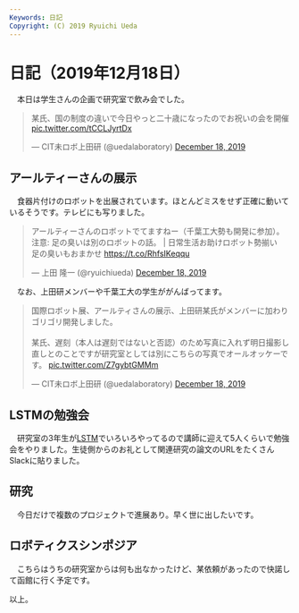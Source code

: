 ```yaml
---
Keywords: 日記
Copyright: (C) 2019 Ryuichi Ueda
---
```


# 日記（2019年12月18日） 

　本日は学生さんの企画で研究室で飲み会でした。

<blockquote class="twitter-tweet" data-partner="tweetdeck"><p lang="ja" dir="ltr">某氏、国の制度の違いで今日やっと二十歳になったのでお祝いの会を開催 <a href="https://t.co/tCCLJyrtDx">pic.twitter.com/tCCLJyrtDx</a></p>&mdash; CIT未ロボ上田研 (@uedalaboratory) <a href="https://twitter.com/uedalaboratory/status/1207229977164304384?ref_src=twsrc%5Etfw">December 18, 2019</a></blockquote>
<script async src="https://platform.twitter.com/widgets.js" charset="utf-8"></script>

## アールティーさんの展示

　食器片付けのロボットを出展されています。ほとんどミスをせず正確に動いているそうです。テレビにも写りました。

<blockquote class="twitter-tweet"><p lang="ja" dir="ltr">アールティーさんのロボットでてますねー（千葉工大勢も開発に参加）。注意: 足の臭いは別のロボットの話。 | 日常生活お助けロボット勢揃い　足の臭いもおまかせ <a href="https://t.co/RhfsIKeqqu">https://t.co/RhfsIKeqqu</a></p>&mdash; 上田 隆一 (@ryuichiueda) <a href="https://twitter.com/ryuichiueda/status/1207144935394201600?ref_src=twsrc%5Etfw">December 18, 2019</a></blockquote> <script async src="https://platform.twitter.com/widgets.js" charset="utf-8"></script>

　なお、上田研メンバーや千葉工大の学生ががんばってます。

<blockquote class="twitter-tweet"><p lang="ja" dir="ltr">国際ロボット展、アールティさんの展示、上田研某氏がメンバーに加わりゴリゴリ開発しました。<br><br>某氏、遅刻（本人は遅刻ではないと否認）のため写真に入れず明日撮影し直しとのことですが研究室としては別にこちらの写真でオールオッケーです。 <a href="https://t.co/Z7gybtGMMm">pic.twitter.com/Z7gybtGMMm</a></p>&mdash; CIT未ロボ上田研 (@uedalaboratory) <a href="https://twitter.com/uedalaboratory/status/1207248163171553280?ref_src=twsrc%5Etfw">December 18, 2019</a></blockquote> <script async src="https://platform.twitter.com/widgets.js" charset="utf-8"></script>


## LSTMの勉強会

　研究室の3年生が[LSTM](https://ja.wikipedia.org/wiki/%E9%95%B7%E3%83%BB%E7%9F%AD%E6%9C%9F%E8%A8%98%E6%86%B6)でいろいろやってるので講師に迎えて5人くらいで勉強会をやりました。生徒側からのお礼として関連研究の論文のURLをたくさんSlackに貼りました。

## 研究

　今日だけで複数のプロジェクトで進展あり。早く世に出したいです。

## ロボティクスシンポジア

　こちらはうちの研究室からは何も出なかったけど、某依頼があったので快諾して函館に行く予定です。

以上。
